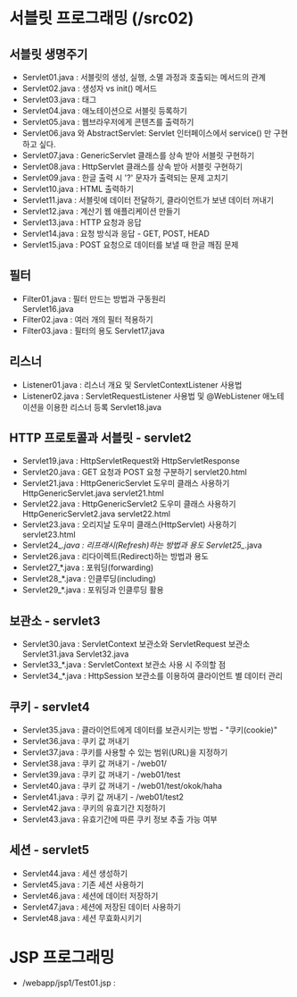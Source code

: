 # 서블릿 프로그래밍 (/src02)
## 서블릿 생명주기
- Servlet01.java : 서블릿의 생성, 실행, 소멸 과정과 호출되는 메서드의 관계
- Servlet02.java : 생성자 vs init() 메서드
- Servlet03.java : <load-on-startup> 태그
- Servlet04.java : 애노테이션으로 서블릿 등록하기
- Servlet05.java : 웹브라우저에게 콘텐츠를 출력하기
- Servlet06.java 와 AbstractServlet: Servlet 인터페이스에서 service() 만 구현하고 싶다.
- Servlet07.java : GenericServlet 클래스를 상속 받아 서블릿 구현하기 
- Servlet08.java : HttpServlet 클래스를 상속 받아 서블릿 구현하기 
- Servlet09.java : 한글 출력 시 '?' 문자가 출력되는 문제 고치기
- Servlet10.java : HTML 출력하기     
- Servlet11.java : 서블릿에 데이터 전달하기, 클라이언트가 보낸 데이터 꺼내기   
- Servlet12.java : 계산기 웹 애플리케이션 만들기
- Servlet13.java : HTTP 요청과 응답 
- Servlet14.java : 요청 방식과 응답 - GET, POST, HEAD
- Servlet15.java : POST 요청으로 데이터를 보낼 때 한글 깨짐 문제


## 필터
- Filter01.java : 필터 만드는 방법과 구동원리   
  Servlet16.java
- Filter02.java : 여러 개의 필터 적용하기
- Filter03.java : 필터의 용도
  Servlet17.java
  
  
## 리스너
- Listener01.java : 리스너 개요 및 ServletContextListener 사용법
- Listener02.java : ServletRequestListener 사용법 및 @WebListener 애노테이션을 이용한 리스너 등록
  Servlet18.java
   
## HTTP 프로토콜과 서블릿 - servlet2
- Servlet19.java : HttpServletRequest와 HttpServletResponse
- Servlet20.java : GET 요청과 POST 요청 구분하기
  servlet20.html
- Servlet21.java : HttpGenericServlet 도우미 클래스 사용하기
  HttpGenericServlet.java
  servlet21.html
- Servlet22.java : HttpGenericServlet2 도우미 클래스 사용하기
  HttpGenericServlet2.java
  servlet22.html
- Servlet23.java : 오리지날 도우미 클래스(HttpServlet) 사용하기    
  servlet23.html
- Servlet24_*.java : 리프래시(Refresh)하는 방법과 용도 
  Servlet25_*.java
- Servlet26.java : 리다이렉트(Redirect)하는 방법과 용도
- Servlet27_*.java : 포워딩(forwarding)
- Servlet28_*.java : 인클루딩(including)
- Servlet29_*.java : 포워딩과 인클루딩 활용

## 보관소 - servlet3
- Servlet30.java : ServletContext 보관소와 ServletRequest 보관소
  Servlet31.java
  Servlet32.java 
- Servlet33_*.java : ServletContext 보관소 사용 시 주의할 점
- Servlet34_*.java : HttpSession 보관소를 이용하여 클라이언트 별 데이터 관리

## 쿠키 - servlet4
- Servlet35.java : 클라이언트에게 데이터를 보관시키는 방법 - "쿠키(cookie)"
- Servlet36.java : 쿠키 값 꺼내기
- Servlet37.java : 쿠키를 사용할 수 있는 범위(URL)을 지정하기 
- Servlet38.java : 쿠키 값 꺼내기 - /web01/
- Servlet39.java : 쿠키 값 꺼내기 - /web01/test
- Servlet40.java : 쿠키 값 꺼내기 - /web01/test/okok/haha
- Servlet41.java : 쿠키 값 꺼내기 - /web01/test2
- Servlet42.java : 쿠키의 유효기간 지정하기
- Servlet43.java : 유효기간에 따른 쿠키 정보 추출 가능 여부

## 세션 - servlet5
- Servlet44.java : 세션 생성하기
- Servlet45.java : 기존 세션 사용하기
- Servlet46.java : 세션에 데이터 저장하기 
- Servlet47.java : 세션에 저장된 데이터 사용하기
- Servlet48.java : 세션 무효화시키기

# JSP 프로그래밍
- /webapp/jsp1/Test01.jsp : 



   
   
   
   
   
   